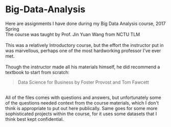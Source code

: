 # Big-Data-Analysis
Here are assignments I have done during my Big Data Analysis course, 2017 Spring\
The course was taught by Prof. Jin Yuan Wang from NCTU TLM\
\
This was a relatively Introductory course, but the effort the instructor put in was marvellous, perhaps one of the most hardworking professor I've ever met.\
\
Though the instructor made all his materials himself, he did recommend a textbook to start from scratch:
>Data Science for Business by Foster Provost and Tom Fawcett
>
\
All of the files comes with questions and answers, but unfortunately some of the questions needed context from the course materials, which I don't think is appropriate to put out here publically. Same goes for some more sophisticated projects within the course, for it uses some datasets that I think best kept confidential.
